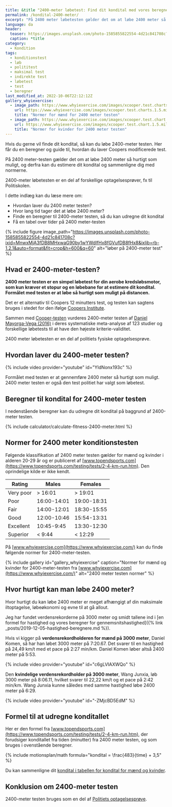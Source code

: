 ```yaml
---
title: &title "2400-meter løbetest: Find dit kondital med vores beregner 🏃"
permalink: /kondital-2400-meter/
excerpt: "På 2400 meter løbetesten gælder det om at løbe 2400 meter så hurtigt som muligt, og derfra kan du estimere dit kondital og sammenligne dig med normerne."
language: da
header:
  teaser: https://images.unsplash.com/photo-1585855822554-4d21c841708c?ixid=MnwxMjA3fDB8MHxwaG90by1wYWdlfHx8fGVufDB8fHx8&ixlib=rb-1.2.1&auto=format&fit=crop&h=300&w=400&q=10
  caption: *title
category:
  - Kondition
tags:
  - konditionstest
  - løb
  - polititest
  - maksimal test
  - indirekte test
  - løbetest
  - test
  - beregner
last_modified_at: 2022-10-06T22:12:12Z
gallery_whyiexercise:
  - image_path: https://www.whyiexercise.com/images/xcooper.test.charts.1.5.miles.men.jpg.pagespeed.ic.ZGsxI3lGkY.jpg
    url: https://www.whyiexercise.com/images/xcooper.test.charts.1.5.miles.men.jpg.pagespeed.ic.ZGsxI3lGkY.jpg
    title: "Normer for mænd for 2400 meter testen"
  - image_path: https://www.whyiexercise.com/images/xcooper.test.chart.1.5.miles.ladies.jpg.pagespeed.ic.kWvEOdyHk9.jpg
    url: https://www.whyiexercise.com/images/xcooper.test.chart.1.5.miles.ladies.jpg.pagespeed.ic.kWvEOdyHk9.jpg
    title: "Normer for kvinder for 2400 meter testen"
---
```


Hvis du gerne vil finde dit kondital, så kan du løbe 2400-meter testen. Her får du en beregner og guide til, hvordan du laver Coopers modificerede test.

På 2400 meter-testen gælder det om at løbe 2400 meter så hurtigt som muligt, og derfra kan du estimere dit kondital og sammenligne dig med normerne.

2400-meter løbetesten er en del af forskellige optagelsesprøver, fx til Politiskolen.

I dette indlæg kan du læse mere om:

- Hvordan laver du 2400 meter testen?
- Hvor lang tid tager det at løbe 2400 meter?
- Finde en beregner til 2400-meter testen, så du kan udregne dit kondital
- Få en tabel over tider på 2400 meter-testen

{% include figure image_path="https://images.unsplash.com/photo-1585855822554-4d21c841708c?ixid=MnwxMjA3fDB8MHxwaG90by1wYWdlfHx8fGVufDB8fHx8&ixlib=rb-1.2.1&auto=format&fit=crop&h=600&q=60" alt="løber på 2400-meter test" %}

## Hvad er 2400-meter-testen?

**2400 meter testen er en simpel løbetest for din aerobe kredsløbsmotor, som kun kræver et stopur og en løbebane for at estimere dit kondital. Formålet med testen er at løbe så hurtigt som muligt på distancen.**

Det er et alternativ til Coopers 12 minutters test, og testen kan sagtens bruges i stedet for den ifølge [Coopers Institute](https://www.cooperinstitute.org/2018/06/08/50-years-of-the-cooper-12-minute-run).

Sammen med [Cooper-testen](/cooper-test/) vurderes 2400-meter testen af [Daniel Mayorga-Vega (2016)](https://pubmed.ncbi.nlm.nih.gov/26987118/) i deres systematiske meta-analyse af 123 studier og forskellige løbetests til at have den højeste kriterie-validitet.

2400 meter løbetesten er en del af politiets fysiske optagelsesprøve.

## Hvordan laver du 2400-meter testen?

{% include video provider="youtube" id="YldNonx193c" %}

Formålet med testen er at gennemføre 2400 meter så hurtigt som muligt. 2400 meter testen er også den test politiet har valgt som løbetest.

## Beregner til kondital for 2400-meter testen

I nedenstående beregner kan du udregne dit kondital på baggrund af 2400-meter testen.

{% include calculator/calculate-fitness-2400-meter.html %}

## Normer for 2400 meter konditionstesten

Følgende klassifikation af 2400 meter testen gælder for mænd og kvinder i alderen 20-29 år og er publiceret af [www.topendsports.com](https://www.topendsports.com/testing/tests/2-4-km-run.htm). Den oprindelige kilde er ikke kendt.

| Rating    | Males       | Females     |
|-----------|-------------|-------------|
| Very poor	| > 16:01	    | > 19:01     |
| Poor	    | 16:00-14:01	| 19:00-18:31 |
| Fair	    | 14:00-12:01	| 18:30-15:55 |
| Good	    | 12:00-10:46	| 15:54-13:31 |
| Excellent	| 10:45-9:45	| 13:30-12:30 |
| Superior	| < 9:44	    | < 12:29     |

På [www.whyiexercise.com](https://www.whyiexercise.com/) kan du finde følgende normer for 2400-meter-testen.

{% include gallery id="gallery_whyiexercise" caption="Normer for mænd og kvinder for 2400-meter-testen fra [www.whyiexercise.com](https://www.whyiexercise.com/)" alt="2400 meter testen normer" %}

## Hvor hurtigt kan man løbe 2400 meter?

Hvor hurtigt du kan løbe 2400 meter er meget afhængigt af din maksimale iltoptagelse, løbeøkonomi og evne til at gå allout.

Jeg har fundet verdensrekorderne på 3000 meter og smidt tallene ind i [en formel for hastighed og vores beregner for gennemsnitshastighed]({% link _posts/2019-12-05-hastighed-beregnere.md %}).

Hvis vi kigger på **verdensrekordholderen for mænd på 3000 meter**, Daniel Komen, så har han løbet 3000 meter på 7:20.67. Det svarer til en hastighed på 24,49 km/t med et pace på 2:27 min/km. Daniel Komen løber altså 2400 meter på 5:53.

{% include video provider="youtube" id="c6gLVIAXWQo" %}

Den **kvindelige verdensrekordholder på 3000 meter**, Wang Junxia, løb 3000 meter på 8:06.11, hvilket svarer til 22,22 km/t og et pace på 2:42 min/km. Wang Junxia kunne således med samme hastighed løbe 2400 meter på 6:29.

{% include video provider="youtube" id="-ZMjcBD5EdM" %}

## Formel til at udregne konditallet

Her er den formel fra [www.topendsports.com](https://www.topendsports.com/testing/tests/2-4-km-run.htm), der forudsiger konditallet fra tiden (minutter) fra 2400 meter testen, og som bruges i ovenstående beregner.

{% include motionsplan/math formula="kondital = \frac{483}{time} + 3,5" %}

Du kan sammenligne dit [kondital i tabellen for kondital for mænd og kvinder](/kondital/).

## Konklusion om 2400-meter testen

2400-meter testen bruges som en del af [Politiets optagelsesprøve](/politiets-fysiske-tests-krav-optagelsesproeve/).

